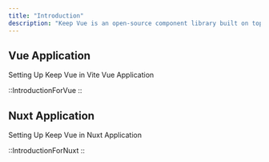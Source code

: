 ```yaml
---
title: "Introduction"
description: "Keep Vue is an open-source component library built on top of Vue and Tailwind CSS. It offers a collection of pre-designed UI components and styles that you can easily integrate into your web applications. Install Keep Vue in your Vue application or NuxtJS Application following step bellow."
---
```


## Vue Application

Setting Up Keep Vue in Vite Vue Application

::IntroductionForVue
::

## Nuxt Application

Setting Up Keep Vue in Nuxt Application

::IntroductionForNuxt
::
